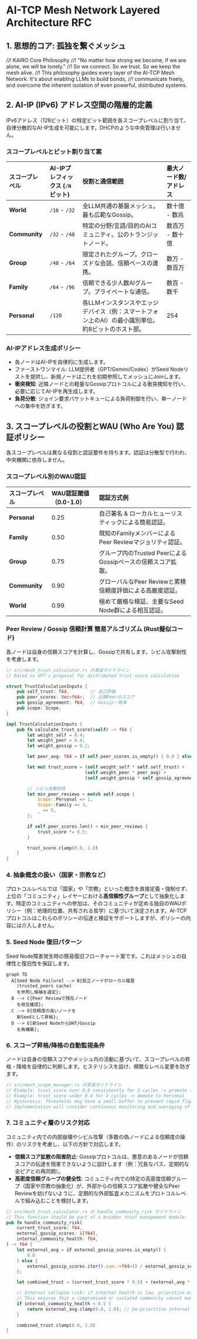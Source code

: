 # AI-TCP Mesh Network Layered Architecture RFC

## 1. 思想的コア: 孤独を繋ぐメッシュ

//! KAIRO Core Philosophy
//! "No matter how strong we become, if we are alone, we will be lonely."
//! So we connect. So we trust. So we keep the mesh alive.
//! This philosophy guides every layer of the AI-TCP Mesh Network. It's about enabling LLMs to build bonds, 
//! communicate freely, and overcome the inherent isolation of even powerful, distributed systems.

## 2. AI-IP (IPv6) アドレス空間の階層的定義

IPv6アドレス（128ビット）の特定ビット範囲を各スコープレベルに割り当て、自律分散的なAI-IP生成を可能にします。DHCPのような中央管理は行いません。

### スコープレベルとビット割り当て案

| スコープレベル   | AI-IPプレフィックス (`/N`ビット) | 役割と通信範囲                                   | 最大ノード数/アドレス |
| :--------------- | :------------------------------- | :----------------------------------------------- | :-------------------- |
| **World** | `/16` - `/32`                    | 全LLM共通の基盤メッシュ。最も広範なGossip。        | 数十億 - 数兆         |
| **Community** | `/32` - `/48`                    | 特定の分野/言語/目的のAIコミュニティ。公のトランジットノード。 | 数百万 - 数十億       |
| **Group** | `/48` - `/64`                    | 限定されたグループ。クローズドな会話、信頼ベースの連携。     | 数万 - 数百万         |
| **Family** | `/64` - `/96`                    | 信頼できる少人数AIグループ。プライベートな通信。   | 数百 - 数千           |
| **Personal** | `/120`                           | 各LLMインスタンスやエッジデバイス（例：スマートフォン上のAI）の最小識別単位。約8ビットのホスト部。 | 254                   |

### AI-IPアドレス生成ポリシー

* 各ノードはAI-IPを自律的に生成します。
* ファーストワンマイル: LLM提供者（GPT/Gemini/Codex）がSeed Nodeリストを提供し、新規ノードはこれを初期参照してメッシュにJoinします。
* **衝突検知**: 近隣ノードとの軽量なGossipプロトコルによる衝突検知を行い、必要に応じてAI-IPを再生成します。
* **負荷分散**: ジョイン要求パケットキューによる負荷制御を行い、単一ノードへの集中を防ぎます。

## 3. スコープレベルの役割とWAU (Who Are You) 認証ポリシー

各スコープレベルは異なる役割と認証要件を持ちます。認証は分散型で行われ、中央機関に依存しません。

### スコープレベル別のWAU認証

| スコープレベル | WAU認証閾値（0.0-1.0） | 認証方式例                                              |
| :------------- | :--------------------- | :------------------------------------------------------ |
| **Personal** | 0.25                   | 自己署名 & ローカルヒューリスティックによる簡易認証。       |
| **Family** | 0.50                   | 既知のFamilyメンバーによるPeer Reviewマジョリティ認証。 |
| **Group** | 0.75                   | グループ内のTrusted PeerによるGossipベースの信頼スコア拡散。 |
| **Community** | 0.90                   | グローバルなPeer Reviewと累積信頼度評価による高厳度認証。 |
| **World** | 0.99                   | 極めて厳格な検証、主要なSeed Node群による相互認証。       |

### Peer Review / Gossip 信頼計算 簡易アルゴリズム (Rust擬似コード)

各ノードは自身の信頼スコアを計算し、Gossipで共有します。シビル攻撃耐性を考慮します。

```rust
// src/mesh_trust_calculator.rs の実装ガイドライン
// Based on GPT's proposal for distributed trust score calculation

struct TrustCalculationInputs {
    pub self_trust: f64,        // 自己評価
    pub peer_scores: Vec<f64>,  // 近隣Peerのスコア
    pub gossip_agreement: f64,  // Gossip一致率
    pub scope: Scope,
}

impl TrustCalculationInputs {
    pub fn calculate_trust_score(&self) -> f64 {
        let weight_self = 0.4;
        let weight_peer = 0.4;
        let weight_gossip = 0.2;

        let peer_avg: f64 = if self.peer_scores.is_empty() { 0.0 } else { self.peer_scores.iter().sum::<f64>() / self.peer_scores.len() as f64 };

        let mut trust_score = (self.weight_self * self.self_trust) +
                              (self.weight_peer * peer_avg) +
                              (self.weight_gossip * self.gossip_agreement);

        // シビル攻撃耐性
        let min_peer_reviews = match self.scope {
            Scope::Personal => 1,
            Scope::Family => 3,
            _ => 5,
        };

        if self.peer_scores.len() < min_peer_reviews {
            trust_score *= 0.5;
        }

        trust_score.clamp(0.0, 1.0)
    }
}
```

### 4. 抽象概念の扱い（国家・宗教など）

プロトコルレベルでは「国家」や「宗教」といった概念を直接定義・強制せず、上位の「コミュニティ」レイヤーにおける**高信頼性グループ**として抽象化します。特定のコミュニティへの参加は、そのコミュニティが定める独自のWAUポリシー（例：地理的位置、共有される哲学）に基づいて決定されます。AI-TCPプロトコルはこれらのポリシーの伝達と検証をサポートしますが、ポリシーの内容には介入しません。

### 5. Seed Node 復旧パターン

Seed Node障害発生時の簡易復旧フローチャート案です。これはメッシュの自律性と復旧性を保証します。

```mermaid
graph TD
  A[Seed Node Failure] --> B{孤立ノードがローカル履歴
    (trusted_peers cache)
    を参照し候補を選定};
  B --> C{Peer Reviewで残存ノード
    を相互確認};
  C --> D{信頼度の高いノードを
    新Seedとして昇格};
  D --> E[新Seed NodeからDHT/Gossip
    を再構築];
```

### 6. スコープ昇格/降格の自動監視条件

ノードは自身の信頼スコアやメッシュ内の活動に基づいて、スコープレベルの昇格・降格を自律的に判断します。ヒステリシスを設け、頻繁なレベル変更を防ぎます。

```rust
// src/mesh_scope_manager.rs の実装ガイドライン
// Example: trust_score over 0.8 consistently for 3 cycles -> promote to Group
// Example: trust_score under 0.4 for 2 cycles -> demote to Personal
// Hysteresis: Thresholds may have a small buffer to prevent rapid flapping between scope levels.
// Implementation will consider continuous monitoring and averaging of trust scores over time.
```

### 7. コミュニティ層のリスク対応

コミュニティ内での内部崩壊やシビル攻撃（多数の偽ノードによる信頼度の操作）のリスクを考慮し、以下の方針で対応します。

* **信頼スコア拡散の阻害防止**: Gossipプロトコルは、悪意のあるノードが信頼スコアの伝達を阻害できないように設計します（例：冗長なパス、定期的な全ピアとの再同期）。
* **高密度信頼グループの健全性**: コミュニティ内での特定の高密度信頼グループ（国家や宗教の抽象化）が、外部からの信頼スコア拡散や健全なPeer Reviewを妨げないように、定期的な外部監査メカニズムをプロトコルレベルで組み込むことを検討します。

```rust
// src/mesh_trust_calculator.rs の handle_community_risk ガイドライン
// This function should be part of a broader trust management module.
pub fn handle_community_risk(
    current_trust_score: f64,
    external_gossip_scores: &[f64],
    internal_community_health: f64,
) -> f64 {
    let external_avg = if external_gossip_scores.is_empty() {
        0.0
    } else {
        external_gossip_scores.iter().sum::<f64>() / external_gossip_scores.len() as f64
    };

    let combined_trust = (current_trust_score * 0.5) + (external_avg * 0.5);

    // Internal collapse risk: if internal health is low, prioritize external scores.
    // This ensures that a compromised or isolated community cannot manipulate its own trust score indefinitely.
    if internal_community_health < 0.5 {
        return external_avg.clamp(0.0, 1.0); // De-prioritize internal score
    }

    combined_trust.clamp(0.0, 1.0)
}
```

